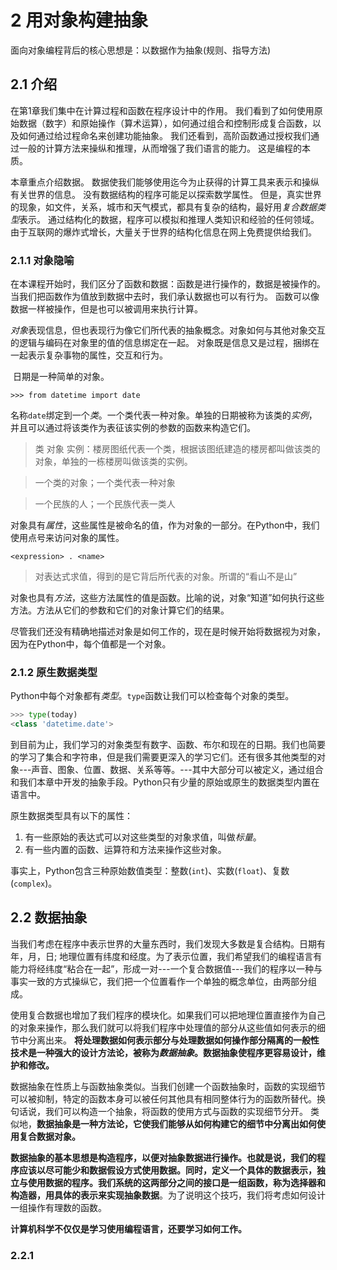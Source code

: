 # 2 用对象构建抽象
面向对象编程背后的核心思想是：以数据作为抽象(规则、指导方法)

## 2.1 介绍
在第1章我们集中在计算过程和函数在程序设计中的作用。 我们看到了如何使用原始数据（数字）和原始操作（算术运算），如何通过组合和控制形成复合函数，以及如何通过给过程命名来创建功能抽象。 我们还看到，高阶函数通过授权我们通过一般的计算方法来操纵和推理，从而增强了我们语言的能力。 这是编程的本质。
  
本章重点介绍数据。 数据使我们能够使用迄今为止获得的计算工具来表示和操纵有关世界的信息。 没有数据结构的程序可能足以探索数学属性。 但是，真实世界的现象，如文件，关系，城市和天气模式，都具有复杂的结构，最好用*复合数据类型*表示。 通过结构化的数据，程序可以模拟和推理人类知识和经验的任何领域。 由于互联网的爆炸式增长，大量关于世界的结构化信息在网上免费提供给我们。

### 2.1.1 对象隐喻
在本课程开始时，我们区分了函数和数据：函数是进行操作的，数据是被操作的。 当我们把函数作为值放到数据中去时，我们承认数据也可以有行为。 函数可以像数据一样被操作，但是也可以被调用来执行计算。
  
*对象*表现信息，但也表现行为像它们所代表的抽象概念。对象如何与其他对象交互的逻辑与编码在对象里的值的信息绑定在一起。 对象既是信息又是过程，捆绑在一起表示复杂事物的属性，交互和行为。
  
  日期是一种简单的对象。
  ```
  >>> from datetime import date
  ```
名称`date`绑定到一个*类*。一个类代表一种对象。单独的日期被称为该类的*实例*，并且可以通过将该类作为表征该实例的参数的函数来构造它们。

> 类 对象 实例：楼房图纸代表一个类，根据该图纸建造的楼房都叫做该类的对象，单独的一栋楼房叫做该类的实例。

> 一个类的对象；一个类代表一种对象

> 一个民族的人；一个民族代表一类人

对象具有*属性*，这些属性是被命名的值，作为对象的一部分。在Python中，我们使用点号来访问对象的属性。
```
<expression> . <name>
```

> 对表达式求值，得到的是它背后所代表的对象。所谓的“看山不是山”

对象也具有*方法*，这些方法属性的值是函数。比喻的说，对象“知道”如何执行这些方法。方法从它们的参数和它们的对象计算它们的结果。

尽管我们还没有精确地描述对象是如何工作的，现在是时候开始将数据视为对象，因为在Python中，每个值都是一个对象。

### 2.1.2 原生数据类型
Python中每个对象都有*类型*。`type`函数让我们可以检查每个对象的类型。
```python
>>> type(today)
<class 'datetime.date'>
```
到目前为止，我们学习的对象类型有数字、函数、布尔和现在的日期。我们也简要的学习了集合和字符串，但是我们需要更深入的学习它们。还有很多其他类型的对象---声音、图象、位置、数据、关系等等。---其中大部分可以被定义，通过组合和我们本章中开发的抽象手段。Python只有少量的原始或原生的数据类型内置在语言中。

原生数据类型具有以下的属性：
1. 有一些原始的表达式可以对这些类型的对象求值，叫做*标量*。
2. 有一些内置的函数、运算符和方法来操作这些对象。

事实上，Python包含三种原始数值类型：整数(`int`)、实数(`float`)、复数(`complex`)。

## 2.2 数据抽象
当我们考虑在程序中表示世界的大量东西时，我们发现大多数是复合结构。日期有年，月，日; 地理位置有纬度和经度。为了表示位置，我们希望我们的编程语言有能力将经纬度“粘合在一起”，形成一对---一个复合数据值---我们的程序以一种与事实一致的方式操纵它，我们把一个位置看作一个单独的概念单位，由两部分组成。

使用复合数据也增加了我们程序的模块化。如果我们可以把地理位置直接作为自己的对象来操作，那么我们就可以将我们程序中处理值的部分从这些值如何表示的细节中分离出来。 **将处理数据如何表示部分与处理数据如何操作部分隔离的一般性技术是一种强大的设计方法论，被称为*数据抽象*。数据抽象使程序更容易设计，维护和修改。**

数据抽象在性质上与函数抽象类似。当我们创建一个函数抽象时，函数的实现细节可以被抑制，特定的函数本身可以被任何其他具有相同整体行为的函数所替代。换句话说，我们可以构造一个抽象，将函数的使用方式与函数的实现细节分开。 类似地，**数据抽象是一种方法论，它使我们能够从如何构建它的细节中分离出如何使用复合数据对象。**

**数据抽象的基本思想是构造程序，以便对抽象数据进行操作。也就是说，我们的程序应该以尽可能少和数据假设方式使用数据。同时，定义一个具体的数据表示，独立与使用数据的程序。我们系统的这两部分之间的接口是一组函数，称为选择器和构造器，用具体的表示来实现抽象数据**。为了说明这个技巧，我们将考虑如何设计一组操作有理数的函数。

**计算机科学不仅仅是学习使用编程语言，还要学习如何工作。**

### 2.2.1 
